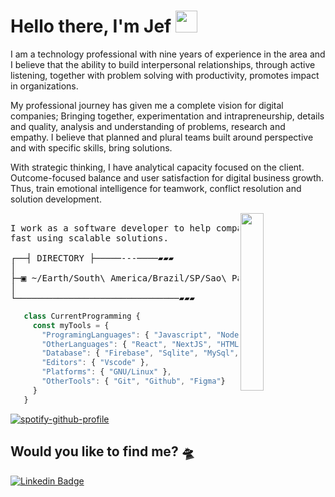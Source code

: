 # Hello there, I'm Jef <img width="35" src="https://raw.githubusercontent.com/aemmadi/aemmadi/master/wave.gif">

<p>I am a technology professional with nine years of experience in the area and I believe that the ability to build interpersonal relationships, through active listening, together with problem solving with productivity, promotes impact in organizations.</p>

<p>My professional journey has given me a complete vision for digital companies; Bringing together, experimentation and intrapreneurship, details and quality, analysis and understanding of problems, research and empathy. I believe that planned and plural teams built around perspective and with specific skills, bring solutions.</p>

<p>With strategic thinking, I have analytical capacity focused on the client. Outcome-focused balance and user satisfaction for digital business growth. Thus, train emotional intelligence for teamwork, conflict resolution and solution development.</p>

<img align="right" src="https://i.pinimg.com/originals/85/df/5e/85df5e8f0fd316258a6ae98ec9b82ea8.gif" width="27%" />

<pre>

I work as a software developer to help companies to grow up 
fast using scalable solutions.
   
┌──┤ DIRECTORY ├─────---────▰▰▰
│
├─▣ ~/Earth/South\ America/Brazil/SP/Sao\ Paulo
│
└───────────────────────────────▰▰▰
</pre>

```javascript
   class CurrentProgramming {
     const myTools = {
       "ProgramingLanguages": { "Javascript", "NodeJS" },
       "OtherLanguages": { "React", "NextJS", "HTML", "CSS", "Json", "Markdown" },
       "Database": { "Firebase", "Sqlite", "MySql", "PostgreSQL", "MongoDB", "Redis" },
       "Editors": { "Vscode" },
       "Platforms": { "GNU/Linux" },
       "OtherTools": { "Git", "Github", "Figma"}
     }
   }
```

[![spotify-github-profile](https://spotify-github-profile.vercel.app/api/view?uid=jeferson.silva9191&cover_image=true&theme=novatorem&show_offline=false&background_color=121212&interchange=false&bar_color=53b14f&bar_color_cover=false)](https://spotify-github-profile.vercel.app/api/view?uid=jeferson.silva9191&redirect=true)

## Would you like to find me? 🛸

[![Linkedin Badge](https://img.shields.io/badge/-LinkedIn-blue?style=flat-square&logo=Linkedin&logoColor=white&link=https://www.linkedin.com/in/-jefersonsilva/)](https://www.linkedin.com/in/jefersonsilva01/)

